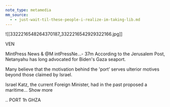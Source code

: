 ```yaml
---
note_type: metamedia
mm_source:
  - - just-wait-til-these-people-i-realize-im-taking-lib.md
---
```


![[3322216548264370187_3322216542929322166.jpg]]

VEN

MintPress News & @M intPressNe...- 37m
According to the Jerusalem Post, Netanyahu
has long advocated for Biden's Gaza seaport.

Many believe that the motivation behind the
'port’ serves ulterior motives beyond those
claimed by Israel.

Israel Katz, the current Foreign Minister, had in
the past proposed a maritime... Show more

.. PORT 1h GHZA


